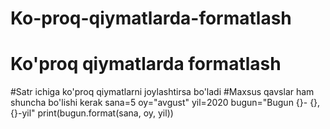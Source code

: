 # Ko-proq-qiymatlarda-formatlash
# Ko'proq qiymatlarda formatlash
#Satr ichiga ko'proq qiymatlarni joylashtirsa bo'ladi
#Maxsus qavslar ham shuncha bo'lishi kerak
sana=5
oy="avgust"
yil=2020
bugun="Bugun {}- {}, {}-yil"
print(bugun.format(sana, oy, yil))
